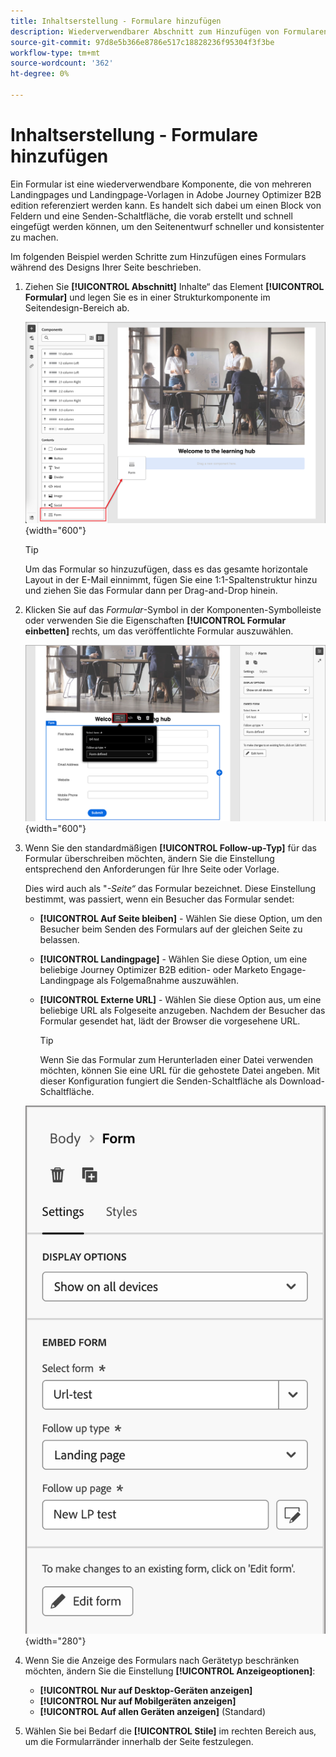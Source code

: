 ```yaml
---
title: Inhaltserstellung - Formulare hinzufügen
description: Wiederverwendbarer Abschnitt zum Hinzufügen von Formularen in Landingpages und Vorlagen
source-git-commit: 97d8e5b366e8786e517c18828236f95304f3f3be
workflow-type: tm+mt
source-wordcount: '362'
ht-degree: 0%

---
```


# Inhaltserstellung - Formulare hinzufügen

Ein Formular ist eine wiederverwendbare Komponente, die von mehreren Landingpages und Landingpage-Vorlagen in Adobe Journey Optimizer B2B edition referenziert werden kann. Es handelt sich dabei um einen Block von Feldern und eine Senden-Schaltfläche, die vorab erstellt und schnell eingefügt werden können, um den Seitenentwurf schneller und konsistenter zu machen.

Im folgenden Beispiel werden Schritte zum Hinzufügen eines Formulars während des Designs Ihrer Seite beschrieben.

1. Ziehen Sie **[!UICONTROL Abschnitt]** Inhalte“ das Element **[!UICONTROL Formular]** und legen Sie es in einer Strukturkomponente im Seitendesign-Bereich ab.

   ![Ziehen Sie eine Formular -Komponente in den visuellen Design-Bereich](../assets/content-design-shared/content-design-add-form.png){width="600"}

   >[!TIP]
   >
   >Um das Formular so hinzuzufügen, dass es das gesamte horizontale Layout in der E-Mail einnimmt, fügen Sie eine 1:1-Spaltenstruktur hinzu und ziehen Sie das Formular dann per Drag-and-Drop hinein.

1. Klicken Sie auf das _Formular_-Symbol in der Komponenten-Symbolleiste oder verwenden Sie die Eigenschaften **[!UICONTROL Formular einbetten]** rechts, um das veröffentlichte Formular auszuwählen.

   ![Wählen Sie das veröffentlichte Formular aus](../assets/content-design-shared/content-design-add-form-properties.png){width="600"}

1. Wenn Sie den standardmäßigen **[!UICONTROL Follow-up-Typ]** für das Formular überschreiben möchten, ändern Sie die Einstellung entsprechend den Anforderungen für Ihre Seite oder Vorlage.

   Dies wird auch als &quot;_-Seite“_ das Formular bezeichnet. Diese Einstellung bestimmt, was passiert, wenn ein Besucher das Formular sendet:

   * **[!UICONTROL Auf Seite bleiben]** - Wählen Sie diese Option, um den Besucher beim Senden des Formulars auf der gleichen Seite zu belassen.

   * **[!UICONTROL Landingpage]** - Wählen Sie diese Option, um eine beliebige Journey Optimizer B2B edition- oder Marketo Engage-Landingpage als Folgemaßnahme auszuwählen.

   * **[!UICONTROL Externe URL]** - Wählen Sie diese Option aus, um eine beliebige URL als Folgeseite anzugeben. Nachdem der Besucher das Formular gesendet hat, lädt der Browser die vorgesehene URL.

     >[!TIP]
     >
     >Wenn Sie das Formular zum Herunterladen einer Datei verwenden möchten, können Sie eine URL für die gehostete Datei angeben. Mit dieser Konfiguration fungiert die Senden-Schaltfläche als Download-Schaltfläche.

   ![Ändern der Folgeeinstellung](../assets/content-design-shared/content-design-add-form-follow-up.png){width="280"}

1. Wenn Sie die Anzeige des Formulars nach Gerätetyp beschränken möchten, ändern Sie die Einstellung **[!UICONTROL Anzeigeoptionen]**:

   * **[!UICONTROL Nur auf Desktop-Geräten anzeigen]**
   * **[!UICONTROL Nur auf Mobilgeräten anzeigen]**
   * **[!UICONTROL Auf allen Geräten anzeigen]** (Standard)

1. Wählen Sie bei Bedarf die **[!UICONTROL Stile]** im rechten Bereich aus, um die Formularränder innerhalb der Seite festzulegen.
